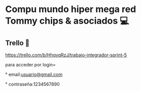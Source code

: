 # Compu mundo hiper mega red Tommy chips & asociados 💻
## Trello 📝
https://trello.com/b/HhqyqRzJ/trabajo-integrador-sprint-5

para acceder por login=

° email:usuario@gmail.com

° contraseña:1234567890
